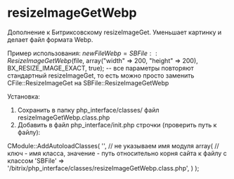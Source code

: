 # resizeImageGetWebp

Дополнение к Битриксовскому resizeImageGet.
Уменьшает картинку и делает файл формата Webp.

Пример использования:
$newFileWebp = SBFile::ResizeImageGetWebp($file, array("width" => 200, "height" => 200), BX_RESIZE_IMAGE_EXACT, true);
-- все параметры повторяют стандартный resizeImageGet, то есть можно просто заменить
CFile::ResizeImageGet на SBFile::ResizeImageGetWebp

Установка:
1) Сохранить в папку php_interface/classes/ файл resizeImageGetWebp.class.php
2) Добавить в файл php_interface/init.php строчки (проверить путь к файлу):

CModule::AddAutoloadClasses(
        '', // не указываем имя модуля 
        array(
           // ключ - имя класса, значение - путь относительно корня сайта к файлу с классом
                'SBFile' => '/bitrix/php_interface/classes/resizeImageGetWebp.class.php',
        )
);